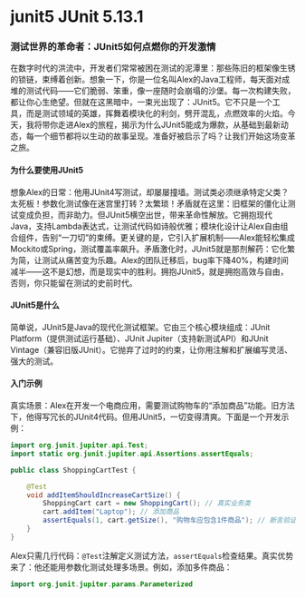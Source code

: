 # junit5 JUnit 5.13.1
### 测试世界的革命者：JUnit5如何点燃你的开发激情

在数字时代的洪流中，开发者们常常被困在测试的泥潭里：那些陈旧的框架像生锈的锁链，束缚着创新。想象一下，你是一位名叫Alex的Java工程师，每天面对成堆的测试代码——它们脆弱、笨重，像一座随时会崩塌的沙堡。每一次构建失败，都让你心生绝望。但就在这黑暗中，一束光出现了：JUnit5。它不只是一个工具，而是测试领域的英雄，挥舞着模块化的利剑，劈开混乱，点燃效率的火焰。今天，我将带你走进Alex的旅程，揭示为什么JUnit5能成为爆款，从基础到最新动态，每一个细节都将以生动的故事呈现。准备好被启示了吗？让我们开始这场变革之旅。

#### 为什么要使用JUnit5  
想象Alex的日常：他用JUnit4写测试，却屡屡撞墙。测试类必须继承特定父类？太死板！参数化测试像在迷宫里打转？太繁琐！矛盾就在这里：旧框架的僵化让测试变成负担，而非助力。但JUnit5横空出世，带来革命性解放。它拥抱现代Java，支持Lambda表达式，让测试代码如诗般优雅；模块化设计让Alex自由组合组件，告别“一刀切”的束缚。更关键的是，它引入扩展机制——Alex能轻松集成Mockito或Spring，测试覆盖率飙升。矛盾激化时，JUnit5就是那剂解药：它化繁为简，让测试从痛苦变为乐趣。Alex的团队迁移后，bug率下降40%，构建时间减半——这不是幻想，而是现实中的胜利。拥抱JUnit5，就是拥抱高效与自由，否则，你只能留在测试的史前时代。

#### JUnit5是什么  
简单说，JUnit5是Java的现代化测试框架。它由三个核心模块组成：JUnit Platform（提供测试运行基础）、JUnit Jupiter（支持新测试API）和JUnit Vintage（兼容旧版JUnit）。它抛弃了过时的约束，让你用注解和扩展编写灵活、强大的测试。

#### 入门示例  
真实场景：Alex在开发一个电商应用，需要测试购物车的“添加商品”功能。旧方法下，他得写冗长的JUnit4代码。但用JUnit5，一切变得清爽。下面是一个开发示例：

```java
import org.junit.jupiter.api.Test;
import static org.junit.jupiter.api.Assertions.assertEquals;

public class ShoppingCartTest {

    @Test
    void addItemShouldIncreaseCartSize() {
        ShoppingCart cart = new ShoppingCart(); // 真实业务类
        cart.addItem("Laptop"); // 添加商品
        assertEquals(1, cart.getSize(), "购物车应包含1件商品"); // 断言验证
    }
}
```

Alex只需几行代码：`@Test`注解定义测试方法，`assertEquals`检查结果。真实优势来了：他还能用参数化测试处理多场景。例如，添加多件商品：

```java
import org.junit.jupiter.params.Parameterized